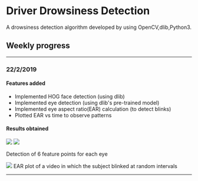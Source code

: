 # Driver Drowsiness Detection

A drowsiness detection algorithm developed by using OpenCV,dlib,Python3.


## Weekly progress

---

### 22/2/2019

#### Features added

- Implemented HOG face detection (using dlib)
- Implemented eye detection (using dlib's pre-trained model)
- Implemented eye aspect ratio(EAR) calculation (to detect blinks)
- Plotted EAR vs time to observe patterns

#### Results obtained

<img src='Results/eye_detection1'>

<img src='Results/eye_detection2'>

Detection of 6 feature points for each eye

<img src='Results/EAR_plot'>
EAR plot of a video in which the subject blinked at random intervals

---